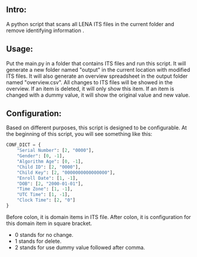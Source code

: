 ## Intro:
A python script that scans all LENA ITS files in the current folder and remove identifying information .

## Usage:
Put the main.py in a folder that contains ITS files and run this script.
It will generate a new folder named "output" in the current location with modified ITS files. It will also generate an overview spreadsheet in the output folder named "overview.csv". All changes to ITS files will be showed in the overview. If an item is deleted, it will only show this item. If an item is changed with a dummy value, it will show the original value and new value. 

## Configuration:
Based on different purposes, this script is designed to be configurable. At the beginning of this script, you will see something like this:
```python
CONF_DICT = {
    "Serial Number": [2, "0000"],
    "Gender": [0, -1],
    "Algorithm Age": [0, -1],
    "Child ID": [2, "0000"],
    "Child Key": [2, "0000000000000000"],
    "Enroll Date": [1, -1],
    "DOB": [2, "2000-01-01"],
    "Time Zone": [1, -1],
    "UTC Time": [1, -1],
    "Clock Time": [2, "0"]
}
```
Before colon, it is domain items in ITS file. After colon, it is configuration for this domain item in square bracket.
* 0 stands for no change.
* 1 stands for delete.
* 2 stands for use dummy value followed after comma.

